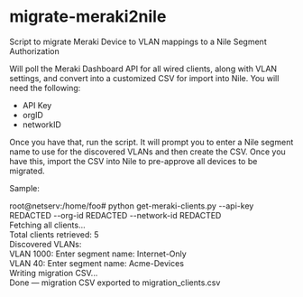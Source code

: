 # migrate-meraki2nile
Script to migrate Meraki Device to VLAN mappings to a Nile Segment Authorization

Will poll the Meraki Dashboard API for all wired clients, along with VLAN settings, and convert into a customized CSV for import into Nile.  You will need the following:

- API Key
- orgID
- networkID

Once you have that, run the script.  It will prompt you to enter a Nile segment name to use for the discovered VLANs and then create the CSV.  Once you have this, import the CSV into Nile to pre-approve all devices to be migrated.

Sample:

root@netserv:/home/foo# python get-meraki-clients.py --api-key REDACTED --org-id REDACTED --network-id REDACTED \
Fetching all clients... \
Total clients retrieved: 5 \
Discovered VLANs: \
  VLAN 1000: Enter segment name: Internet-Only \
  VLAN 40: Enter segment name: Acme-Devices \
Writing migration CSV... \
Done — migration CSV exported to migration_clients.csv 


